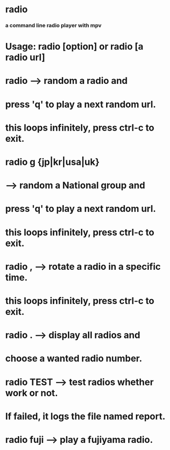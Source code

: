 # radio

### a command line radio player with mpv
#
# Usage: radio [option] or radio [a radio url]
#
#        radio      --> random a radio and
#                       press 'q' to play a next random url.
#                       this loops infinitely, press ctrl-c to exit.
#
#        radio g {jp|kr|usa|uk}
#                   --> random a National group and
#                       press 'q' to play a next random url.
#                       this loops infinitely, press ctrl-c to exit.
#
#        radio ,    --> rotate a radio in a specific time.
#                       this loops infinitely, press ctrl-c to exit.
#
#        radio .    --> display all radios and
#                       choose a wanted radio number.
#
#        radio TEST --> test radios whether work or not.
#                       If failed, it logs the file named report.
#
#        radio fuji --> play a fujiyama radio.
